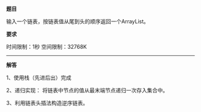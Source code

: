 **题目**

输入一个链表，按链表值从尾到头的顺序返回一个ArrayList。

**要求**

时间限制：1秒 空间限制：32768K

----
**解答**

1、使用栈（先进后出）完成

2、递归实现：
将链表中节点的值从最末端节点递归一次存入集合中。

3、利用链表头插法构造逆序链表。